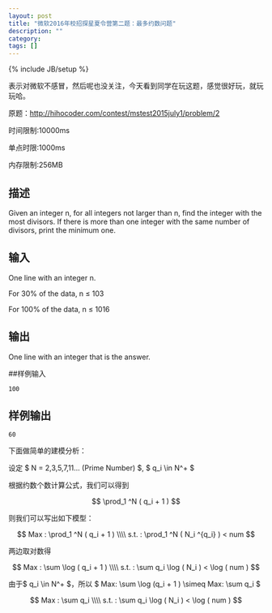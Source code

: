 ```yaml
---
layout: post
title: "微软2016年校招探星夏令营第二题：最多约数问题"
description: ""
category: 
tags: []
---
```

{% include JB/setup %}

表示对微软不感冒，然后呢也没关注，今天看到同学在玩这题，感觉很好玩，就玩玩哈。

原题：<http://hihocoder.com/contest/mstest2015july1/problem/2>

时间限制:10000ms

单点时限:1000ms

内存限制:256MB

## 描述

Given an integer n, for all integers not larger than n, find the integer with the most divisors. If there is more than one integer with the same number of divisors, print the minimum one.

## 输入
One line with an integer n.

For 30% of the data, n ≤ 103

For 100% of the data, n ≤ 1016

## 输出
One line with an integer that is the answer.

##样例输入

    100

## 样例输出

    60

下面做简单的建模分析：

设定 $ N = 2,3,5,7,11... (Prime Number) $, $ q_i \in N^+ $

根据约数个数计算公式，我们可以得到

$$ 
\prod_1 ^N ( q_i + 1 )
$$

则我们可以写出如下模型：

$$ 
Max : \prod_1 ^N ( q_i + 1 ) \\\\
s.t. : \prod_1 ^N ( N_i ^{q_i} ) < num 
$$

两边取对数得

$$ 
Max : \sum \log ( q_i + 1 ) \\\\
s.t. : \sum q_i \log ( N_i ) < \log ( num ) 
$$

由于$ q_i \in N^+ $，所以 $ Max: \sum \log (q_i + 1 ) \simeq Max: \sum q_i $

$$ 
Max : \sum q_i \\\\
s.t. : \sum q_i \log ( N_i ) < \log ( num ) 
$$

